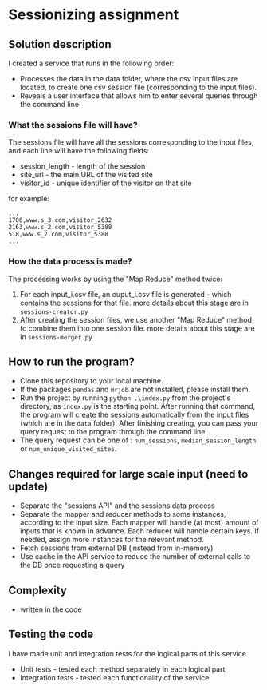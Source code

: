 # Sessionizing assignment

## Solution description
I created a service that runs in the following order:
+ Processes the data in the data folder, where the csv input files are located, to create one csv session file (corresponding to the input files).
+ Reveals a user interface that allows him to enter several queries through the command line

### What the sessions file will have?
The sessions file will have all the sessions corresponding to the input files, and each line will have the following fields:
+ session_length - length of the session
+ site_url - the main URL of the visited site
+ visitor_id - unique identifier of the visitor on that site

for example:
```
...
1706,www.s_3.com,visitor_2632
2163,www.s_2.com,visitor_5388
518,www.s_2.com,visitor_5388
...
```

### How the data process is made?
The processing works by using the "Map Reduce" method twice:
1. For each input_i.csv file, an ouput_i.csv file is generated - which contains the sessions for that file. more details about this stage are in `sessions-creator.py`
2. After creating the session files, we use another "Map Reduce" method to combine them into one session file. more details about this stage are in `sessions-merger.py`

## How to run the program?
+ Clone this repository to your local machine.
+ If the packages `pandas` and `mrjob` are not installed, please install them.
+ Run the project by running `python .\index.py`  from the project's directory, as `index.py` is the starting point.
  After running that command, the program will create the sessions automatically from the input files (which are in the `data` folder).
  After finishing creating, you can pass your query request to the program through the command line.
+ The query request can be one of : `num_sessions`, `median_session_length` or `num_unique_visited_sites`.

## Changes required for large scale input (need to update)
+ Separate the "sessions API" and the sessions data process
+ Separate the mapper and reducer methods to some instances, according to the input size.
Each mapper will handle (at most) amount of inputs that is known in advance.
Each reducer will handle certain keys.
If needed, assign more instances for the relevant method.
+ Fetch sessions from external DB (instead from in-memory)
+ Use cache in the API service to reduce the number of external calls to the DB once requesting a query

## Complexity
+ written in the code

## Testing the code
I have made unit and integration tests for the logical parts of this service.
+ Unit tests - tested each method separately in each logical part
+ Integration tests - tested each functionality of the service
